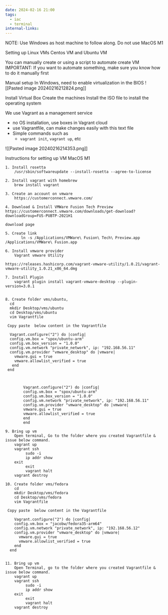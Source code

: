 ```yaml
---
date: 2024-02-16 21:00
tags:
  - iac
  - terminal
internal-links:
---
```

NOTE: Use Windows as host machine to follow along. Do not use MacOS M1

Setting up Linux VMs
Centos VM and Ubuntu VM

You can manually create or using a script to automate create VM
IMPORTANT: If you want to automate something, make sure you know how to do it manually first

Manual setup
In Windows, need to enable virtualization in the BIOS
![[Pasted image 20240216212824.png]]

Install Virtual Box
Create the machines
Install the ISO file to install the operating system

We use Vagrant as a management service
- no OS installation, use boxes in Vagrant cloud
- use Vagrantfile, can make changes easily with this text file
- Simple commands such as
	- `vagrant init`, `vagrant up`, etc

![[Pasted image 20240216214353.png]]

Instructions for setting up VM MacOS M1
```
1. Install rosetta
	/usr/sbin/softwareupdate --install-rosetta --agree-to-license
	
2. Install vagrant with homebrew
	brew install vagrant
	
3. Create an account on vmware
	https://customerconnect.vmware.com/
	
4. Download & Install VMWare Fusion Tech Preview
https://customerconnect.vmware.com/downloads/get-download?downloadGroup=FUS-PUBTP-2021H1

download page

5. Create link
       ln -s /Applications/VMWare\ Fusion\ Tech\ Preview.app /Applications/VMWare\ Fusion.app

6. Install vmware provider
	Vagrant vmware Utility

https://releases.hashicorp.com/vagrant-vmware-utility/1.0.21/vagrant-vmware-utility_1.0.21_x86_64.dmg

7. Install Plugin
	vagrant plugin install vagrant-vmware-desktop --plugin-version=3.0.1


8. Create folder vms/ubuntu, 
  cd
  mkdir Desktop/vms/ubuntu
  cd Desktop/vms/ubuntu
  vim Vagrantfile
 
 Copy paste  below content in the Vagrantfile
  
  Vagrant.configure("2") do |config| 
  config.vm.box = "spox/ubuntu-arm" 
  config.vm.box_version = "1.0.0"
  config.vm.network "private_network", ip: "192.168.56.11"
  config.vm.provider "vmware_desktop" do |vmware|
    vmware.gui = true
    vmware.allowlist_verified = true
   end
 end

	

		Vagrant.configure("2") do |config|
		config.vm.box = "spox/ubuntu-arm"
		config.vm.box_version = "1.0.0"
		config.vm.network "private_network", ip: "192.168.56.11"
		config.vm.provider "vmware_desktop" do |vmware|
		vmware.gui = true
		vmware.allowlist_verified = true
		end
		end

9. Bring up vm
	Open terminal, Go to the folder where you created Vagrantfile & issue below command.
	vagrant up
	vagrant ssh
         sudo -i
         ip addr show
	exit
         exit
         vagrant halt
	vagrant destroy
	
10. Create folder vms/fedora
    cd
    mkdir Desktop/vms/fedora
    cd Desktop/vms/fedora
    vim Vagrantfile
 
 Copy paste  below content in the Vagrantfile
  
    Vagrant.configure("2") do |config| 
    config.vm.box = "jacobw/fedora35-arm64" 
    config.vm.network "private_network", ip: "192.168.56.12"
    config.vm.provider "vmware_desktop" do |vmware|
      vmware.gui = true
      vmware.allowlist_verified = true
    end
  end
	

11. Bring up vm
	Open Terminal, go to the folder where you created Vagrantfile & issue below command.
	vagrant up
	vagrant ssh
         sudo -i
         ip addr show
	exit
         exit
         vagrant halt
	vagrant destroy



```

